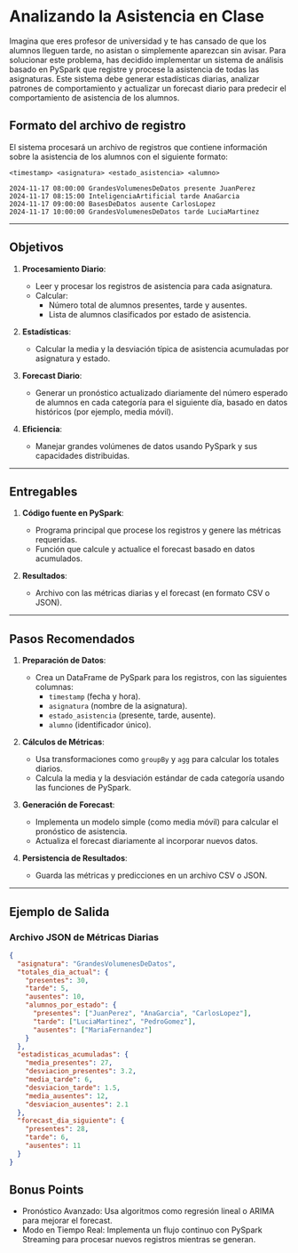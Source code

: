 # Analizando la Asistencia en Clase

Imagina que eres profesor de universidad y te has cansado de que los alumnos lleguen tarde, no asistan o simplemente aparezcan sin avisar. Para solucionar este problema, has decidido implementar un sistema de análisis basado en PySpark que registre y procese la asistencia de todas las asignaturas. Este sistema debe generar estadísticas diarias, analizar patrones de comportamiento y actualizar un forecast diario para predecir el comportamiento de asistencia de los alumnos.

## Formato del archivo de registro

El sistema procesará un archivo de registros que contiene información sobre la asistencia de los alumnos con el siguiente formato:

```
<timestamp> <asignatura> <estado_asistencia> <alumno>

2024-11-17 08:00:00 GrandesVolumenesDeDatos presente JuanPerez 
2024-11-17 08:15:00 InteligenciaArtificial tarde AnaGarcia 
2024-11-17 09:00:00 BasesDeDatos ausente CarlosLopez 
2024-11-17 10:00:00 GrandesVolumenesDeDatos tarde LuciaMartinez 
```

---

## Objetivos

1. **Procesamiento Diario**:
   - Leer y procesar los registros de asistencia para cada asignatura.
   - Calcular:
     - Número total de alumnos presentes, tarde y ausentes.
     - Lista de alumnos clasificados por estado de asistencia.

2. **Estadísticas**:
   - Calcular la media y la desviación típica de asistencia acumuladas por asignatura y estado.

3. **Forecast Diario**:
   - Generar un pronóstico actualizado diariamente del número esperado de alumnos en cada categoría para el siguiente día, basado en datos históricos (por ejemplo, media móvil).

4. **Eficiencia**:
   - Manejar grandes volúmenes de datos usando PySpark y sus capacidades distribuidas.

---

## Entregables

1. **Código fuente en PySpark**:
   - Programa principal que procese los registros y genere las métricas requeridas.
   - Función que calcule y actualice el forecast basado en datos acumulados.

2. **Resultados**:
   - Archivo con las métricas diarias y el forecast (en formato CSV o JSON).

---

## Pasos Recomendados

1. **Preparación de Datos**:
   - Crea un DataFrame de PySpark para los registros, con las siguientes columnas:
     - `timestamp` (fecha y hora).
     - `asignatura` (nombre de la asignatura).
     - `estado_asistencia` (presente, tarde, ausente).
     - `alumno` (identificador único).

2. **Cálculos de Métricas**:
   - Usa transformaciones como `groupBy` y `agg` para calcular los totales diarios.
   - Calcula la media y la desviación estándar de cada categoría usando las funciones de PySpark.

3. **Generación de Forecast**:
   - Implementa un modelo simple (como media móvil) para calcular el pronóstico de asistencia.
   - Actualiza el forecast diariamente al incorporar nuevos datos.

4. **Persistencia de Resultados**:
   - Guarda las métricas y predicciones en un archivo CSV o JSON.

---

## Ejemplo de Salida

### Archivo JSON de Métricas Diarias

```json
{
  "asignatura": "GrandesVolumenesDeDatos",
  "totales_dia_actual": {
    "presentes": 30,
    "tarde": 5,
    "ausentes": 10,
    "alumnos_por_estado": {
      "presentes": ["JuanPerez", "AnaGarcia", "CarlosLopez"],
      "tarde": ["LuciaMartinez", "PedroGomez"],
      "ausentes": ["MariaFernandez"]
    }
  },
  "estadisticas_acumuladas": {
    "media_presentes": 27,
    "desviacion_presentes": 3.2,
    "media_tarde": 6,
    "desviacion_tarde": 1.5,
    "media_ausentes": 12,
    "desviacion_ausentes": 2.1
  },
  "forecast_dia_siguiente": {
    "presentes": 28,
    "tarde": 6,
    "ausentes": 11
  }
}
```
## Bonus Points
* Pronóstico Avanzado:
Usa algoritmos como regresión lineal o ARIMA para mejorar el forecast.
* Modo en Tiempo Real:
Implementa un flujo continuo con PySpark Streaming para procesar nuevos registros mientras se generan.
